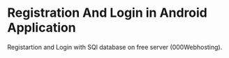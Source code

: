 # Registration And Login in Android Application

Registartion and Login with SQl database on free server (000Webhosting).
